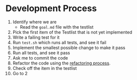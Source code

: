 # Development Process

1. Identify where we are
    - Read the `goal.md` file with the testlist
1. Pick the first item of the Testlist that is not yet implemented
1. Write a failing test for it
1. Run `test.sh` which runs all tests, and see it fail
1. Implement the smallest possible change to make it pass
1. Run all tests, and see it pass
1. Ask me to commit the code
1. Refactor the code using the [refactoring process](./refactoring-process.md).
1. Check off the item in the testlist
1. Go to 2
